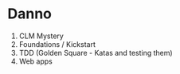 # Danno
<ol>
<li> CLM Mystery </li>
<li> Foundations / Kickstart </li>
<li> TDD (Golden Square - Katas and testing them) </li>
<li> Web apps </li>
</ol>
